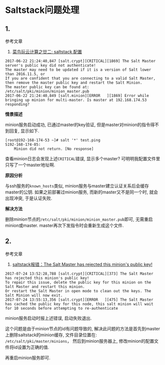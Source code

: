 # Saltstack问题处理

## 1.

参考文章

1. [菜鸟玩云计算之廿二: saltstack 配置](http://blog.csdn.net/ubuntu64fan/article/details/45057355)

```
2017-06-22 21:24:40,847 [salt.crypt][CRITICAL][1869] The Salt Master server's public key did not authenticate!
The master may need to be updated if it is a version of Salt lower than 2016.11.5, or
If you are confident that you are connecting to a valid Salt Master, then remove the master public key and restart the Salt Minion.
The master public key can be found at:
/etc/salt/pki/minion/minion_master.pub
2017-06-22 21:24:40,849 [salt.minion][ERROR   ][1869] Error while bringing up minion for multi-master. Is master at 192.168.174.53 responding?
```

**情景描述**

minion服务启动成功, 已通过master的key验证, 但是master对minion的指令得不到回复, 显示如下.

```
[root@192-168-174-53 ~]# salt '*' test.ping
S192-168-174-85:
    Minion did not return. [No response]
```

查看minion日志会发现上述`CRITICAL`错误, 显示多个master? 可明明我配置文件里只写了一个master地址啊.

**原因分析**

与ssh服务的`known_hosts`类似, minion服务与master建立认证关系后会缓存master的公钥. 如果之前部署过minion服务, 而新的master又不是同一个时, 就会出现冲突, 于是认证失败.

**解决方法**

删除minion节点的`/etc/salt/pki/minion/minion_master.pub`即可, 无需重启minion或master. master再次下发指令时会重新生成这个文件.

## 2.

参考文章

1. [saltstack报错：The Salt Master has rejected this minion's public key!](http://outofmemory.cn/code-snippet/33962/saltstack-The-Salt-Master-has-rejected-this-minion-s-public-key)

```
2017-07-24 13:52:28,788 [salt.crypt][CRITICAL][373] The Salt Master has rejected this minion's public key!
To repair this issue, delete the public key for this minion on the Salt Master and restart this minion.
Or restart the Salt Master in open mode to clean out the keys. The Salt Minion will now exit.
2017-07-24 13:55:13,356 [salt.crypt][ERROR   ][475] The Salt Master has cached the public key for this node, this salt minion will wait for 10 seconds before attempting to re-authenticate
```

minion服务启动时报上述错误, 启动失败退出.

这个问题是由于minion节点的id有问题导致的, 解决此问题的方法是首先到master上删除saltstack的minion缓存, 文件目录位置在: `/etc/salt/pki/master/minions`， 然后到minion服务器上, 修改minion的配置文件将id设置为正确的值.

再重启minion服务即可.